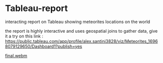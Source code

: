 # Tableau-report

interacting report on Tableau showing meteorites locations on the world

the report is highly interactive and uses geospatial joins to gather data, give it a try on this link : https://public.tableau.com/app/profile/alex.santini3828/viz/Meteorites_16968079129650/Dashboard1?publish=yes

[final.webm](https://github.com/alexCCTcollege/Tableau/assets/131620287/a65b0359-4e2a-49bc-820e-8fc27c52f09e)
